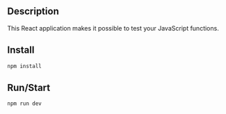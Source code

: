 ## Description

This React application makes it possible to test your JavaScript functions.

## Install

```bash
npm install
```

## Run/Start

```bash
npm run dev
```
